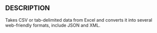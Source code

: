 ## DESCRIPTION

Takes CSV or tab-delimited data from Excel and converts it into several web-friendly formats, include JSON and XML.

